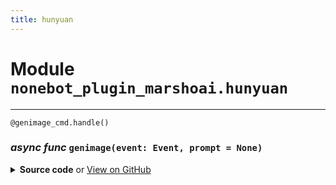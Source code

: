 ```yaml
---
title: hunyuan
---
```

# **Module** `nonebot_plugin_marshoai.hunyuan`

---
`@genimage_cmd.handle()`
### ***async func*** `genimage(event: Event, prompt = None)`


<details>
<summary> <b>Source code</b> or <a href='https://github.com/LiteyukiStudio/nonebot-plugin-marshoai/tree/main/nonebot_plugin_marshoai/hunyuan.py#L29' target='_blank'>View on GitHub</a></summary>

```python
@genimage_cmd.handle()
async def genimage(event: Event, prompt=None):
    if not prompt:
        await genimage_cmd.finish('无提示词')
    try:
        result = generate_image(prompt)
        url = json.loads(result)['ResultImage']
        await UniMessage.image(url=url).send()
    except Exception as e:
        traceback.print_exc()
```
</details>

